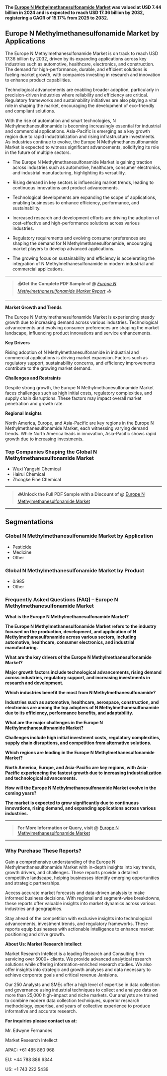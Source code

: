 <p><strong>The <a href="https://www.marketresearchintellect.com/download-sample/?rid=320294&amp;utm_source=Pulse-April-Europe&amp;utm_medium=852">Europe N Methylmethanesulfonamide Market</a> was valued at USD 7.44 billion in 2024 and is expected to reach USD 17.36 billion by 2032, registering a CAGR of 15.17% from 2025 to 2032.</strong></p><h2>Europe N Methylmethanesulfonamide Market by Applications&nbsp;</h2><p><p>The Europe N Methylmethanesulfonamide Market is on track to reach USD 17.36 billion by 2032, driven by its expanding applications across key industries such as automotive, healthcare, electronics, and construction. The demand for high-performance, durable, and efficient solutions is fueling market growth, with companies investing in research and innovation to enhance product capabilities.</p><p>Technological advancements are enabling broader adoption, particularly in precision-driven industries where reliability and efficiency are critical. Regulatory frameworks and sustainability initiatives are also playing a vital role in shaping the market, encouraging the development of eco-friendly and compliant solutions.</p><p>With the rise of automation and smart technologies, N Methylmethanesulfonamide is becoming increasingly essential for industrial and commercial applications. Asia-Pacific is emerging as a key growth region due to rapid industrialization and rising infrastructure investments. As industries continue to evolve, the Europe N Methylmethanesulfonamide Market is expected to witness significant advancements, solidifying its role in the future of multiple sectors.</p></p><ul><li><p>The Europe N Methylmethanesulfonamide Market is gaining traction across industries such as automotive, healthcare, consumer electronics, and industrial manufacturing, highlighting its versatility.</p></li><li><p>Rising demand in key sectors is influencing market trends, leading to continuous innovations and product advancements.</p></li><li><p>Technological developments are expanding the scope of applications, enabling businesses to enhance efficiency, performance, and sustainability.</p></li><li><p>Increased research and development efforts are driving the adoption of cost-effective and high-performance solutions across various industries.</p></li><li><p>Regulatory requirements and evolving consumer preferences are shaping the demand for N Methylmethanesulfonamide, encouraging market players to develop advanced applications.</p></li><li><p>The growing focus on sustainability and efficiency is accelerating the integration of N Methylmethanesulfonamide in modern industrial and commercial applications.</p></li></ul><hr /><blockquote><p><strong><span class="font-[700]">📥Get the Complete PDF Sample of @ </span></strong><em><span class="font-[700]"><a href="https://www.marketresearchintellect.com/download-sample/?rid=320294&amp;utm_source=Pulse-April-Europe&amp;utm_medium=852" target="_blank" data-tracking-control-name="article-ssr-frontend-pulse_little-text-block" data-tracking-will-navigate="" data-test-link="">Europe N Methylmethanesulfonamide Market Report</a>&nbsp;📥</span></em></p></blockquote><hr /><p class="" data-start="77" data-end="360"><strong data-start="77" data-end="105">Market Growth and Trends</strong></p><p class="" data-start="77" data-end="360">The Europe N Methylmethanesulfonamide Market is experiencing steady growth due to increasing demand across various industries. Technological advancements and evolving consumer preferences are shaping the market landscape, influencing product innovations and service enhancements.</p><p class="" data-start="362" data-end="606"><strong data-start="362" data-end="377">Key Drivers</strong></p><p class="" data-start="362" data-end="606">Rising adoption of N Methylmethanesulfonamide in industrial and commercial applications is driving market expansion. Factors such as regulatory support, sustainability concerns, and efficiency improvements contribute to the growing market demand.</p><p class="" data-start="608" data-end="849"><strong data-start="608" data-end="637">Challenges and Restraints</strong></p><p class="" data-start="608" data-end="849">Despite strong growth, the Europe N Methylmethanesulfonamide Market faces challenges such as high initial costs, regulatory complexities, and supply chain disruptions. These factors may impact overall market penetration and growth rate.</p><p class="" data-start="851" data-end="1095"><strong data-start="851" data-end="872">Regional Insights</strong></p><p class="" data-start="851" data-end="1095">North America, Europe, and Asia-Pacific are key regions in the Europe N Methylmethanesulfonamide Market, each witnessing varying demand trends. While North America leads in innovation, Asia-Pacific shows rapid growth due to increasing investments.</p><p><h3>Top Companies Shaping the Global N Methylmethanesulfonamide Market </h3><ul><li>Wuxi Yangshi Chemical</li><li>Hairui Chemical</li><li>Zhongke Fine Chemical</li></ul></p><hr /><blockquote><p><strong>📥Unlock the Full PDF Sample with a Discount of @</strong> <a href="https://www.marketresearchintellect.com/ask-for-discount/?rid=320294&amp;utm_source=Pulse-April-Europe&amp;utm_medium=852">Europe N Methylmethanesulfonamide Market</a></p></blockquote><hr /><p><h2>Segmentations</h2><h3>Global N Methylmethanesulfonamide Market by Application</h3><ul><li>Pesticide</li><li>Medicine</li><li>Other</li></ul><h3>Global N Methylmethanesulfonamide Market by Product</h3><ul><li>0.985</li><li>Other</li></ul></p><h3><strong>Frequently Asked Questions (FAQ) &ndash; Europe N Methylmethanesulfonamide Market</strong></h3><p><strong>What is the Europe N Methylmethanesulfonamide Market?</strong></p><p><strong>The Europe N Methylmethanesulfonamide Market refers to the industry focused on the production, development, and application of N Methylmethanesulfonamide across various sectors, including automotive, healthcare, consumer electronics, and industrial manufacturing.</strong></p><p><strong>What are the key drivers of the Europe N Methylmethanesulfonamide Market?</strong></p><p><strong>Major growth factors include technological advancements, rising demand across industries, regulatory support, and increasing investments in research and development.</strong></p><p><strong>Which industries benefit the most from N Methylmethanesulfonamide?</strong></p><p><strong>Industries such as automotive, healthcare, aerospace, construction, and electronics are among the top adopters of N Methylmethanesulfonamide due to its efficiency, performance benefits, and adaptability.</strong></p><p><strong>What are the major challenges in the Europe N Methylmethanesulfonamide Market?</strong></p><p><strong>Challenges include high initial investment costs, regulatory complexities, supply chain disruptions, and competition from alternative solutions.</strong></p><p><strong>Which regions are leading in the Europe N Methylmethanesulfonamide Market?</strong></p><p><strong>North America, Europe, and Asia-Pacific are key regions, with Asia-Pacific experiencing the fastest growth due to increasing industrialization and technological advancements.</strong></p><p><strong>How will the Europe N Methylmethanesulfonamide Market evolve in the coming years?</strong></p><p><strong>The market is expected to grow significantly due to continuous innovations, rising demand, and expanding applications across various industries.</strong></p><hr /><blockquote><p><span class="font-[700]"><strong>For More Information or Query, visit&nbsp;@</strong>&nbsp;</span><span class="font-[700]"><a href="https://www.marketresearchintellect.com/product/global-n-methylmethanesulfonamide-market-size-and-forecast-2/?utm_source=Linkedin&utm_medium=852" target="_blank" data-tracking-control-name="article-ssr-frontend-pulse_little-text-block" data-tracking-will-navigate="" data-test-link="">Europe N Methylmethanesulfonamide Market</a></span></p></blockquote><hr /><h3><strong data-start="0" data-end="31">Why Purchase These Reports?</strong></h3><p class="" data-start="35" data-end="297">Gain a comprehensive understanding of the Europe N Methylmethanesulfonamide Market with in-depth insights into key trends, growth drivers, and challenges. These reports provide a detailed competitive landscape, helping businesses identify emerging opportunities and strategic partnerships.</p><p class="" data-start="299" data-end="540">Access accurate market forecasts and data-driven analysis to make informed business decisions. With regional and segment-wise breakdowns, these reports offer valuable insights into market dynamics across various industries and geographies.</p><p class="" data-start="542" data-end="784">Stay ahead of the competition with exclusive insights into technological advancements, investment trends, and regulatory frameworks. These reports equip businesses with actionable intelligence to enhance market positioning and drive growth.</p><p><strong><span class="font-[700]">About Us: Market Research Intellect</span></strong></p><p><span class="">Market Research Intellect is a leading Research and Consulting firm servicing over 5000+ clients. We provide advanced analytical research solutions while offering information-enriched research studies.&nbsp;</span>We also offer insights into strategic and growth analyses and data necessary to achieve corporate goals and critical revenue Janisions.</p><p><span class="">Our 250 Analysts and SMEs offer a high level of expertise in data collection and governance using industrial techniques to collect and analyze data on more than 25,000 high-impact and niche markets. Our analysts are trained to combine modern data collection techniques, superior research methodology, expertise, and years of collective experience to produce informative and accurate research.</span></p><p><strong>For inquiries please contact us at:</strong></p><p>Mr. Edwyne Fernandes</p><p>Market Research Intellect</p><p>APAC: +61 485 860 968</p><p>EU: +44 788 886 6344</p><p>US: +1 743 222 5439</p>